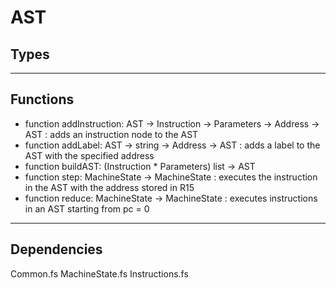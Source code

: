 # AST

## Types



---
## Functions
* function addInstruction: AST -> Instruction -> Parameters -> Address -> AST : adds an instruction node to the AST
* function addLabel: AST -> string -> Address -> AST : adds a label to the AST  with the specified address
* function buildAST: (Instruction * Parameters) list -> AST
* function step: MachineState -> MachineState : executes the instruction in the AST with the address stored in R15
* function reduce: MachineState -> MachineState : executes instructions in an AST starting from pc = 0
---
## Dependencies

Common.fs
MachineState.fs
Instructions.fs